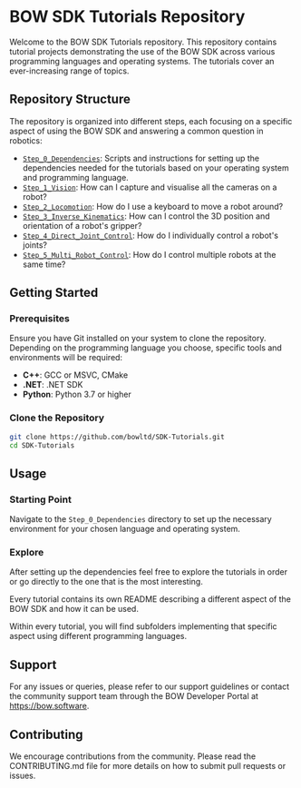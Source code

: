 # BOW SDK Tutorials Repository

Welcome to the BOW SDK Tutorials repository. This repository contains tutorial projects demonstrating the use of the BOW SDK across various programming languages and operating systems. The tutorials cover an ever-increasing range of topics.

## Repository Structure

The repository is organized into different steps, each focusing on a specific aspect of using the BOW SDK and answering a common question in robotics:

- [`Step_0_Dependencies`](https://github.com/bowltd/SDK-Tutorials/tree/main/Step_0_Dependencies): Scripts and instructions for setting up the dependencies needed for the tutorials based on your operating system and programming language.
- [`Step_1_Vision`](https://github.com/bowltd/SDK-Tutorials/tree/main/Step_1_Vision): How can I capture and visualise all the cameras on a robot?
- [`Step_2_Locomotion`](https://github.com/bowltd/SDK-Tutorials/tree/main/Step_2_Locomotion): How do I use a keyboard to move a robot around?
- [`Step_3_Inverse_Kinematics`](https://github.com/bowltd/SDK-Tutorials/tree/main/Step_3_Inverse_Kinematics): How can I control the 3D position and orientation of a robot's gripper?
- [`Step_4_Direct_Joint_Control`](https://github.com/bowltd/SDK-Tutorials/tree/main/Step_4_Direct_Joint_Control): How do I individually control a robot's joints?
- [`Step_5_Multi_Robot_Control`](https://github.com/bowltd/SDK-Tutorials/tree/main/Step_5_Multi_Robot_Control): How do I control multiple robots at the same time?
  
## Getting Started

### Prerequisites

Ensure you have Git installed on your system to clone the repository. Depending on the programming language you choose, specific tools and environments will be required:

- **C++**: GCC or MSVC, CMake
- **.NET**: .NET SDK
- **Python**: Python 3.7 or higher

### Clone the Repository

```bash
git clone https://github.com/bowltd/SDK-Tutorials.git
cd SDK-Tutorials
```

## Usage

### Starting Point

Navigate to the `Step_0_Dependencies` directory to set up the necessary environment for your chosen language and operating system.

### Explore

After setting up the dependencies feel free to explore the tutorials in order or go directly to the one that is the most interesting. 

Every tutorial contains its own README describing a different aspect of the BOW SDK and how it can be used. 

Within every tutorial, you will find subfolders implementing that specific aspect using different programming languages.

## Support

For any issues or queries, please refer to our support guidelines or contact the community support team through the BOW Developer Portal at https://bow.software.

## Contributing

We encourage contributions from the community. Please read the CONTRIBUTING.md file for more details on how to submit pull requests or issues.

